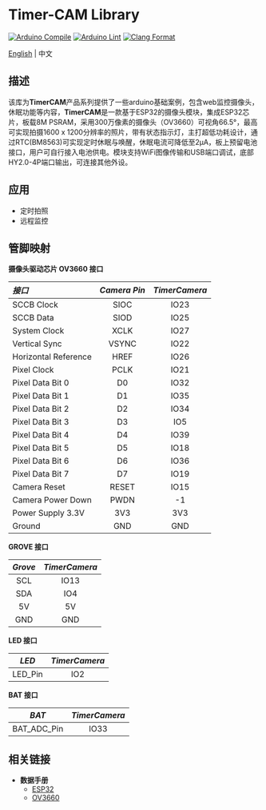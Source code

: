 # Timer-CAM Library

[![Arduino Compile](https://github.com/m5stack/TimerCam-arduino/actions/workflows/arduino-action-timer_cam-compile.yml/badge.svg)](https://github.com/m5stack/TimerCam-arduino/actions/workflows/arduino-action-timer_cam-compile.yml)
[![Arduino Lint](https://github.com/m5stack/TimerCam-arduino/actions/workflows/Arduino-Lint-Check.yml/badge.svg)](https://github.com/m5stack/TimerCam-arduino/actions/workflows/Arduino-Lint-Check.yml)
[![Clang Format](https://github.com/m5stack/TimerCam-arduino/actions/workflows/clang-format-check.yml/badge.svg)](https://github.com/m5stack/TimerCam-arduino/actions/workflows/clang-format-check.yml)


[English](README.md) | 中文

## 描述

该库为**TimerCAM**产品系列提供了一些arduino基础案例，包含web监控摄像头，休眠功能等内容，**TimerCAM**是一款基于ESP32的摄像头模块，集成ESP32芯片，板载8M PSRAM，采用300万像素的摄像头（OV3660）可视角66.5°，最高可实现拍摄1600 x 1200分辨率的照片，带有状态指示灯，主打超低功耗设计，通过RTC(BM8563)可实现定时休眠与唤醒，休眠电流可降低至2μA，板上预留电池接口，用户可自行接入电池供电。模块支持WiFi图像传输和USB端口调试，底部HY2.0-4P端口输出，可连接其他外设。
   
## 应用

- 定时拍照
- 远程监控

## 管脚映射

**摄像头驱动芯片 OV3660 接口**

| *接口*               | *Camera Pin* | *TimerCamera* |
| :------------------- | :----------: | :-----------: |
| SCCB Clock           |     SIOC     |     IO23      |
| SCCB Data            |     SIOD     |     IO25      |
| System Clock         |     XCLK     |     IO27      |
| Vertical Sync        |    VSYNC     |     IO22      |
| Horizontal Reference |     HREF     |     IO26      |
| Pixel Clock          |     PCLK     |     IO21      |
| Pixel Data Bit 0     |      D0      |     IO32      |
| Pixel Data Bit 1     |      D1      |     IO35      |
| Pixel Data Bit 2     |      D2      |     IO34      |
| Pixel Data Bit 3     |      D3      |      IO5      |
| Pixel Data Bit 4     |      D4      |     IO39      |
| Pixel Data Bit 5     |      D5      |     IO18      |
| Pixel Data Bit 6     |      D6      |     IO36      |
| Pixel Data Bit 7     |      D7      |     IO19      |
| Camera Reset         |    RESET     |     IO15      |
| Camera Power Down    |     PWDN     |      -1       |
| Power Supply 3.3V    |     3V3      |      3V3      |
| Ground               |     GND      |      GND      |

**GROVE 接口**

| *Grove* | *TimerCamera* |
| :-----: | :-----------: |
|   SCL   |     IO13      |
|   SDA   |      IO4      |
|   5V    |      5V       |
|   GND   |      GND      |

**LED 接口**

|  *LED*  | *TimerCamera* |
| :-----: | :-----------: |
| LED_Pin |      IO2      |

**BAT 接口**

|    *BAT*    | *TimerCamera* |
| :---------: | :-----------: |
| BAT_ADC_Pin |     IO33      |

## 相关链接

- **数据手册** 
   - [ESP32](https://m5stack.oss-cn-shenzhen.aliyuncs.com/resource/docs/datasheet/core/esp32_datasheet_cn.pdf) 
   - [OV3660](https://m5stack.oss-cn-shenzhen.aliyuncs.com/resource/docs/datasheet/unit/OV3660_CSP3_DS_1.3_sida.pdf)